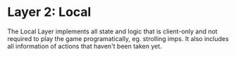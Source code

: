 # Layer 2: Local

The Local Layer implements all state and logic that is client-only and not required to play the game programatically, eg. strolling imps. It also includes all information of actions that haven't been taken yet.
